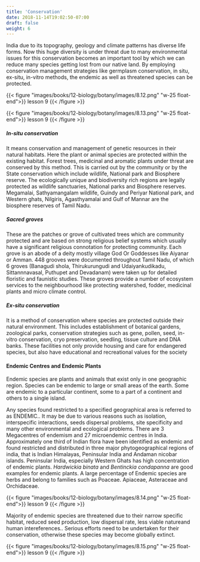 ```yaml
---
title: 'Conservation'
date: 2018-11-14T19:02:50-07:00
draft: false
weight: 6
---
```




India due to its topography, geology and
climate patterns has diverse life forms. Now
this huge diversity is under threat due to many
environmental issues for this conservation
becomes an important tool by which we can reduce many species getting lost from our native
land. By employing conservation management
strategies like germplasm conservation, in situ,
ex-situ, in-vitro methods, the endemic as well
as threatened species can be protected.


{{< figure "images/books/12-biology/botany/images/8.12.png" "w-25 float-end">}}
lesson 9
{{< /figure >}}



{{< figure "images/books/12-biology/botany/images/8.13.png" "w-25 float-end">}}
lesson 9
{{< /figure >}}




##### In-situ conservation

It means conservation and management of
genetic resources in their natural habitats. Here
the plant or animal species are protected within
the existing habitat. Forest trees, medicinal and
aromatic plants under threat are conserved
by this method. This is carried out by the
community or by the State conservation which
include wildlife, National park and Biosphere
reserve. The ecologically unique and biodiversity
rich regions are legally protected as wildlife
sanctuaries, National parks and Biosphere
reserves. Megamalai, Sathyamangalam wildlife,
Guindy and Periyar National park, and Western
ghats, Nilgiris, Agasthyamalai and Gulf of
Mannar are the biosphere reserves of Tamil
Nadu.


##### Sacred groves


These are the patches or grove of cultivated trees
which are community protected and are based
on strong religious belief systems which usually
have a significant religious connotation for
protecting community. Each grove is an abode
of a deity mostly village God Or Goddesses
like Aiyanar or Amman. 448 grooves were
documented throughout Tamil Nadu, of which
6 groves (Banagudi shola, Thirukurungudi and
Udaiyankudikadu, Sittannnavasal, Puthupet
and Devadanam) were taken up for detailed
floristic and faunistic studies. These groves
provide a number of ecosystem services to
the neighbourhood like protecting watershed,
fodder, medicinal plants and micro climate control.

##### Ex-situ conservation

It is a method of conservation where species are
protected outside their natural environment.
This includes establishment of botanical gardens,
zoological parks, conservation strategies such
as gene, pollen, seed, in-vitro conservation,
cryo preservation, seedling, tissue culture and
DNA banks. These facilities not only provide
housing and care for endangered species, but
also have educational and recreational values
for the society


#### Endemic Centres and Endemic Plants


Endemic species are plants and animals that
exist only in one geographic region. Species can
be endemic to large or small areas of the earth.
Some are endemic to a particular continent,
some to a part of a continent and others to a
single island.

Any species found restricted to a specified
geographical area is referred to as ENDEMIC..
It may be due to various reasons such as
isolation, interspecific interactions, seeds
dispersal problems, site specificity and many
other environmental and ecological problems.
There are 3 Megacentres of endemism and 27
microendemic centres in India. Approximately
one third of Indian flora have been identified as
endemic and found restricted and distributed in
three major phytogeographical regions of india,
that is Indian Himalayas, Peninsular India and
Andaman nicobar islands. Peninsular India,
especially Western Ghats has high concentration
of endemic plants. *Hardwickia binata* and
*Bentinckia condapanna* are good examples for
endemic plants. A large percentage of Endemic
species are herbs and belong to families such as
Poaceae. Apiaceae, Asteraceae and Orchidaceae.


{{< figure "images/books/12-biology/botany/images/8.14.png" "w-25 float-end">}}
lesson 9
{{< /figure >}}


Majority of endemic species are threatened
due to their narrow specific habitat, reduced seed
production, low dispersal rate, less viable natureand human intereferences.. Serious efforts need to
be undertaken for their conservation, otherwise
these species may become globally extinct.


{{< figure "images/books/12-biology/botany/images/8.15.png" "w-25 float-end">}}
lesson 9
{{< /figure >}}

